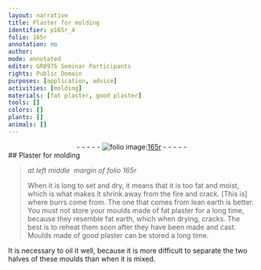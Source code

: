 ```yaml
---
layout: narrative
title: Plaster for molding
identifier: p165r_4
folio: 165r
annotation: no
author:
mode: annotated
editor: GR8975 Seminar Participants
rights: Public Domain
purposes: [application, advice]
activities: [molding]
materials: [fat plaster, good plaster]
tools: []
colors: []
plants: []
animals: []
---
```


 <div class="folio" align="center">- - - - - <a href="http://gallica.bnf.fr/ark:/12148/btv1b9059316c/f336.item" target="_blank"><img src="https://cu-mkp.github.io/GR8975-edition/assets/photo-icon.png" alt="folio image: " style="display:inline-block; margin-bottom:-3px;"/>165r</a> - - - - - </div> <span class="activity"></span> 
## Plaster for molding

 
> *at left middle  margin of folio 165r*
> 
> When it is long to set and dry, it means that it is too fat and moist, which is what makes it shrink away from the fire and crack. [This is] where burrs come from. The one that comes from lean earth is better. You must not store your moulds made of <span class="material">fat plaster</span> for a long time, because they resemble fat earth, which when drying, cracks. The best is to reheat them soon after they have been made and cast. Moulds made of <span class="material">good plaster</span> can be stored a long time.
 
It is necessary to oil it well, because it is more difficult to separate the two halves of these moulds than when it is mixed.
 